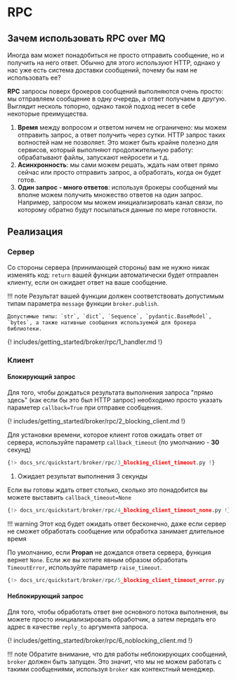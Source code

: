 # RPC

## Зачем использовать RPC over MQ

Иногда вам может понадобиться не просто отправить сообщение, но и получить на него ответ.
Обычно для этого используют HTTP, однако у нас уже есть система доставки сообщений, почему бы нам не использовать ее?

**RPC** запросы поверх брокеров сообщений выполняются очень просто: мы отправляем сообщение в одну очередь, а ответ получаем в другую.
Выглядит несколь топорно, однако такой подход несет в себе некоторые преимущества.

1. **Время** между вопросом и ответом ничем не ограничено: мы можем отправить запрос, а ответ получить через сутки. HTTP запрос таких волностей нам не позволяет.
    Это может быть крайне полезно для сервисов, который выполняют продолжительную работу: обрабатывают файлы, запускают нейросети и т.д.
2. **Асинхронность**: мы сами можем решать, ждать нам ответ прямо сейчас или просто отправить запрос, а обработать, когда он будет готов.
3. **Один запрос - много ответов**: используя брокеры сообщений мы вполне можем получить множество ответов на один запрос. Например, запросом мы можем инициализировать канал связи, по которому обратно будут посылаться данные по мере готовности.

## Реализация

### Сервер

Со стороны сервера (принимающей стороны) вам не нужно никак изменять код: `return` вашей функции автоматически будет отправлен клиенту, если он ожидает ответ на ваше сообщение.

!!! note
    Результат вашей функции должен соответствовать допустимым типам параметра `message` функции `broker.publish`.

    Допустимые типы: `str`, `dict`, `Sequence`, `pydantic.BaseModel`, `bytes`, а также нативные сообщения используемой для брокера библиотеки.

{! includes/getting_started/broker/rpc/1_handler.md !}

### Клиент

#### Блокирующий запрос

Для того, чтобы дождаться результата выполнения запроса "прямо здесь" (как если бы это был HTTP запрос) необходимо просто указать
параметер `callback=True` при отправке сообщения.

{! includes/getting_started/broker/rpc/2_blocking_client.md !}

Для установки времени, которое клиент готов ожидать ответ от сервера, используйте параметр `callback_timeout` (по умолчанию - **30** секунд)

```python linenums="1" hl_lines="4"
{!> docs_src/quickstart/broker/rpc/3_blocking_client_timeout.py !}
```

1. Ожидает результат выполнения 3 секунды

Если вы готовы ждать ответ столько, сколько это понадобится вы можете выставить `callback_timeout=None`

```python linenums="1" hl_lines="4"
{!> docs_src/quickstart/broker/rpc/4_blocking_client_timeout_none.py !}
```

!!! warning
    Этот код будет ожидать ответ бесконечно, даже если сервер не сможет обработать сообщение или обработка занимает длительное время

По умолчанию, если **Propan** не дождался ответа сервера, функция вернет `None`. Если же вы хотите явным образом обработать `TimeoutError`,
используйте параметр `raise_timeout`.

```python linenums="1" hl_lines="4"
{!> docs_src/quickstart/broker/rpc/5_blocking_client_timeout_error.py !}
```

#### Неблокирующий запрос

Для того, чтобы обработать ответ вне основного потока выполнения, вы можете просто инициализировать обработчик, а затем передать его адрес в качестве `reply_to` аргумента запроса.

{! includes/getting_started/broker/rpc/6_noblocking_client.md !}

!!! note
    Обратите внимание, что для работы неблокирующих сообщений, `broker` должен быть запущен. Это значит, что мы не можем
    работать с такими сообщениями, используя `broker` как контекстный менеджер.
